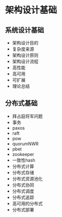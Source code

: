 # 架构设计基础
## 系统设计基础
- 架构设计目的
- 复杂度来源
- 架构设计原则
- 架构设计流程
- 高性能
- 高可用
- 可扩展
- 理论总结
## 分布式基础
- 拜占庭将军问题
- 事务
- paxos
- raft
- pow
- quorumNWR
- pbet
- zookeeper
- 一致性hash
- 分布式计算
- 分布式存储
- 分布式资源池化
- 分布式协同
- 分布式调度
- 分布式追踪
- 高可用的分布式
- 分布式部署